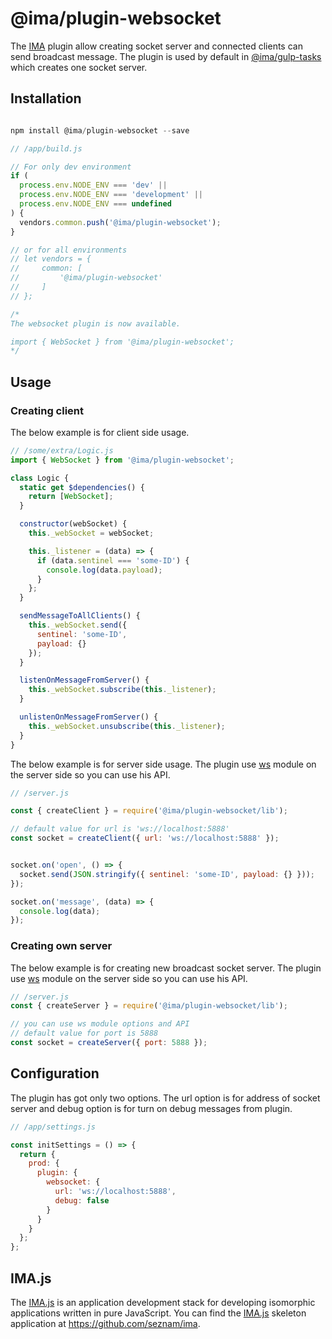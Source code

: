 # @ima/plugin-websocket

The [IMA](https://imajs.io) plugin allow creating socket server and connected clients can send broadcast message. The plugin is used by default in [@ima/gulp-tasks](https://github.com/seznam/ima/tree/master/packages/gulp-tasks) which creates one socket server.

## Installation

```javascript

npm install @ima/plugin-websocket --save

```

```javascript
// /app/build.js

// For only dev environment
if (
  process.env.NODE_ENV === 'dev' ||
  process.env.NODE_ENV === 'development' ||
  process.env.NODE_ENV === undefined
) {
  vendors.common.push('@ima/plugin-websocket');
}

// or for all environments
// let vendors = {
//     common: [
//         '@ima/plugin-websocket'
//     ]
// };

/*
The websocket plugin is now available.

import { WebSocket } from '@ima/plugin-websocket';
*/
```

## Usage

### Creating client

The below example is for client side usage.

```javascript
// /some/extra/Logic.js
import { WebSocket } from '@ima/plugin-websocket';

class Logic {
  static get $dependencies() {
    return [WebSocket];
  }

  constructor(webSocket) {
    this._webSocket = webSocket;

    this._listener = (data) => {
      if (data.sentinel === 'some-ID') {
        console.log(data.payload);
      }
    };
  }

  sendMessageToAllClients() {
    this._webSocket.send({
      sentinel: 'some-ID',
      payload: {}
    });
  }

  listenOnMessageFromServer() {
    this._webSocket.subscribe(this._listener);
  }

  unlistenOnMessageFromServer() {
    this._webSocket.unsubscribe(this._listener);
  }
}

```

The below example is for server side usage. The plugin use [ws](https://www.npmjs.com/package/ws) module on the server side so you can use his API.

```javascript
// /server.js

const { createClient } = require('@ima/plugin-websocket/lib');

// default value for url is 'ws://localhost:5888'
const socket = createClient({ url: 'ws://localhost:5888' });


socket.on('open', () => {
  socket.send(JSON.stringify({ sentinel: 'some-ID', payload: {} }));
});

socket.on('message', (data) => {
  console.log(data);
});

```

### Creating own server

The below example is for creating new broadcast socket server. The plugin use [ws](https://www.npmjs.com/package/ws) module on the server side so you can use his API.

```javascript
// /server.js
const { createServer } = require('@ima/plugin-websocket/lib');

// you can use ws module options and API
// default value for port is 5888
const socket = createServer({ port: 5888 });

```

## Configuration

The plugin has got only two options. The url option is for address of socket server and debug option is for turn on debug messages from plugin.

```javascript
// /app/settings.js

const initSettings = () => {
  return {
    prod: {
      plugin: {
        websocket: {
          url: 'ws://localhost:5888',
          debug: false
        }
      }
    }
  };
};
```

## IMA.js

The [IMA.js](https://imajs.io) is an application development stack for developing
isomorphic applications written in pure JavaScript.
You can find the [IMA.js](https://imajs.io) skeleton application at <https://github.com/seznam/ima>.
